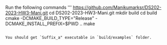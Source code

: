 Run the following commands 
'''
https://github.com/Manikumarksr/DS202-2023-HW3-Mani.git
cd DS202-2023-HW3-Mani.git
mkdir build
cd build
cmake -DCMAKE_BUILD_TYPE="Release" -DCMAKE_INSTALL_PREFIX=$PWD ..
make
```

You should get `Suffix_a" executable in `build/examples` folder.

